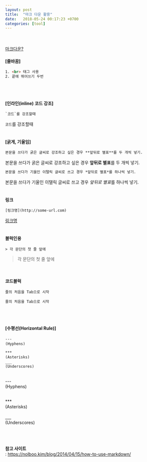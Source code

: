 ```yaml
---
layout: post
title:  "마크 다운 활용"
date:   2018-05-24 00:17:23 +0700
categories: [tool]
---
```

<br><br>
[마크다운?](https://ko.wikipedia.org/wiki/%EB%A7%88%ED%81%AC%EB%8B%A4%EC%9A%B4)

#### [줄바꿈]<br>

```html
1. <br> 태그 사용
2. 끝에 뛰어쓰기 두번
```
<br><br>


#### [인라인(inline) 코드 강조]  <br>

```html
`코드`를 강조할때
```

`코드`를 강조할때
<br><br>


#### [굵게, 기울임]  <br>
```html
본문을 쓰다가 굵은 글씨로 강조하고 싶은 경우 **앞뒤로 별표**를 두 개씩 넣기.
```
본문을 쓰다가 굵은 글씨로 강조하고 싶은 경우 **앞뒤로 별표**를 두 개씩 넣기.<br>

```html
본문을 쓰다가 기울인 이탤릭 글씨로 쓰고 경우 *앞뒤로 별표*를 하나씩 넣기.
```
본문을 쓰다가 기울인 이탤릭 글씨로 쓰고 경우 *앞뒤로 별표*를 하나씩 넣기.<br><br>

#### 링크  <br>
```html
[링크명](http://some-url.com)
```
[링크명](http://some-url.com)<br><br>

#### 블럭인용 <br>
```html
> 각 문단의 첫 줄 앞에
```
> 각 문단의 첫 줄 앞에

<br>

#### 코드블럭 <br>
```html
줄의 처음을 Tab으로 시작
```
    줄의 처음을 Tab으로 시작

<br><br>

#### [수평선(Horizontal Rule)] <br>

```html
---
(Hyphens)

***
(Asterisks)
___
(Underscores)

```
<br>
--- <br>
(Hyphens)<br><br>

*** <br>
(Asterisks)<br><br>
___ <br>
(Underscores)
<br><br><br><br>

**참고 사이트**  
: https://nolboo.kim/blog/2014/04/15/how-to-use-markdown/
<br><br><br><br><br><br><br><br>